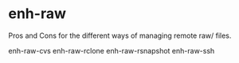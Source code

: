 # enh-raw

Pros and Cons for the different ways of managing remote raw/ files.

enh-raw-cvs
enh-raw-rclone
enh-raw-rsnapshot
enh-raw-ssh
